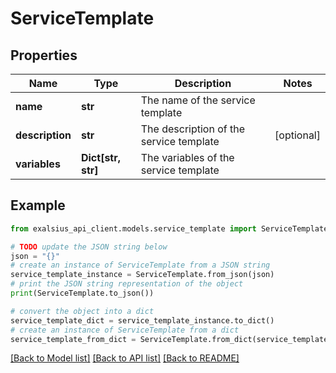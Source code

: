 # ServiceTemplate


## Properties

Name | Type | Description | Notes
------------ | ------------- | ------------- | -------------
**name** | **str** | The name of the service template | 
**description** | **str** | The description of the service template | [optional] 
**variables** | **Dict[str, str]** | The variables of the service template | 

## Example

```python
from exalsius_api_client.models.service_template import ServiceTemplate

# TODO update the JSON string below
json = "{}"
# create an instance of ServiceTemplate from a JSON string
service_template_instance = ServiceTemplate.from_json(json)
# print the JSON string representation of the object
print(ServiceTemplate.to_json())

# convert the object into a dict
service_template_dict = service_template_instance.to_dict()
# create an instance of ServiceTemplate from a dict
service_template_from_dict = ServiceTemplate.from_dict(service_template_dict)
```
[[Back to Model list]](../README.md#documentation-for-models) [[Back to API list]](../README.md#documentation-for-api-endpoints) [[Back to README]](../README.md)


